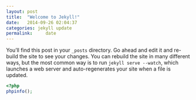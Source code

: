 ```yaml
---
layout: post
title:  "Welcome to Jekyll!"
date:   2014-09-26 02:04:37
categories: jekyll update
permalink:     date
---
```

You’ll find this post in your `_posts` directory. Go ahead and edit it and re-build the site to see your changes. You can rebuild the site in many different ways, but the most common way is to run `jekyll serve --watch`, which launches a web server and auto-regenerates your site when a file is updated.

```php
<?php
phpinfo();
```